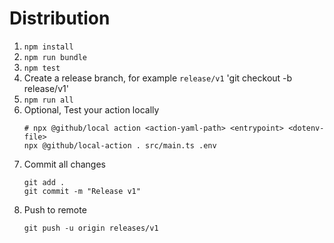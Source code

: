 # Distribution

1. `npm install`
2. `npm run bundle`
3. `npm test`
4. Create a release branch, for example `release/v1` 'git checkout -b
   release/v1'
5. `npm run all`
6. Optional, Test your action locally
   ```
   # npx @github/local action <action-yaml-path> <entrypoint> <dotenv-file>
   npx @github/local-action . src/main.ts .env
   ```
7. Commit all changes
   ```
   git add .
   git commit -m "Release v1"
   ```
8. Push to remote
   ```
   git push -u origin releases/v1
   ```
